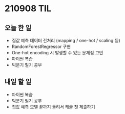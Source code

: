 # 210908 TIL

## 오늘 한 일
- 집값 예측 데이터 전처리 (mapping / one-hot / scaling 등)
- RandomForestRegressor 구현
- One-hot encoding 시 발생할 수 있는 문제점 고민
- 파이썬 복습
- 빅분기 필기 공부

## 내일 할 일
- 파이썬 복습
- 빅분기 필기 공부
- 집값 예측 모델 끝까지 돌려서 캐글 첫 제출하기


